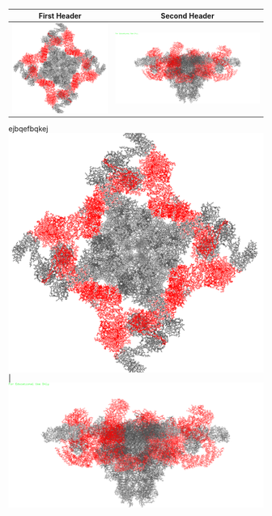 
First Header | Second Header
------------ | -------------
![picture](top_view/Bsol.png) | ![picture](side_view/Bsol.png)
ejbqefbqkej
![picture](top_view/Bsol.png) | ![picture](side_view/Bsol.png)
